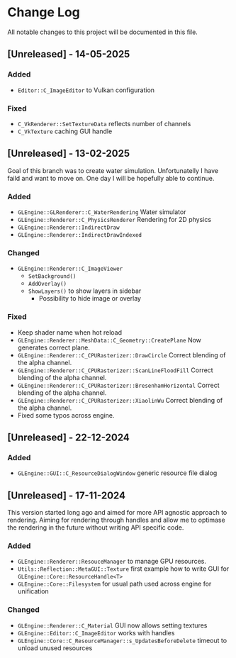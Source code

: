 
# Change Log
All notable changes to this project will be documented in this file.

## [Unreleased] - 14-05-2025
### Added
- `Editor::C_ImageEditor` to Vulkan configuration
### Fixed
- `C_VkRenderer::SetTextureData` reflects number of channels
- `C_VkTexture` caching GUI handle

## [Unreleased] - 13-02-2025

Goal of this branch was to create water simulation. Unfortunatelly I have faild and want to move on. One day I will be hopefully able to continue.

### Added
- `GLEngine::GLRenderer::C_WaterRendering` Water simulator
- `GLEngine::Renderer::C_PhysicsRenderer` Rendering for 2D physics
- `GLEngine::Renderer::IndirectDraw`
- `GLEngine::Renderer::IndirectDrawIndexed`

### Changed
- `GLEngine::Renderer::C_ImageViewer`
    - `SetBackground()`
    - `AddOverlay()`
    - `ShowLayers()` to show layers in sidebar
        - Possibility to hide image or overlay

### Fixed
- Keep shader name when hot reload
- `GLEngine::Renderer::MeshData::C_Geometry::CreatePlane` Now generates correct plane.
- `GLEngine::Renderer::C_CPURasterizer::DrawCircle` Correct blending of the alpha channel.
- `GLEngine::Renderer::C_CPURasterizer::ScanLineFloodFill` Correct blending of the alpha channel.
- `GLEngine::Renderer::C_CPURasterizer::BresenhamHorizontal` Correct blending of the alpha channel.
- `GLEngine::Renderer::C_CPURasterizer::XiaolinWu` Correct blending of the alpha channel.
- Fixed some typos across engine.

## [Unreleased] - 22-12-2024
### Added
- `GLEngine::GUI::C_ResourceDialogWindow` generic resource file dialog

## [Unreleased] - 17-11-2024

This version started long ago and aimed for more API agnostic approach to rendering. Aiming for rendering through handles and allow me to optimase the rendering in the future without writing API specific code.

### Added

- `GLEngine::Renderer::ResouceManager` to manage GPU resources.
- `Utils::Reflection::MetaGUI::Texture` first example how to write GUI for `GLEngine::Core::ResourceHandle<T>`
- `GLEngine::Core::Filesystem` for usual path used across engine for unification

### Changed

- `GLEngine::Renderer::C_Material` GUI now allows setting textures
- `GLEngine::Editor::C_ImageEditor` works with handles
- `GLEngine::Core::C_ResourceManager::s_UpdatesBeforeDelete` timeout to unload unused resources
